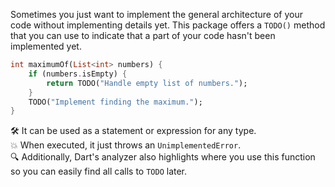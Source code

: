 Sometimes you just want to implement the general architecture of your code without implementing details yet.
This package offers a `TODO()` method that you can use to indicate that a part of your code hasn't been implemented yet.

```dart
int maximumOf(List<int> numbers) {
    if (numbers.isEmpty) {
        return TODO("Handle empty list of numbers.");
    }
    TODO("Implement finding the maximum.");
}
```

🛠 It can be used as a statement or expression for any type.  
💥 When executed, it just throws an `UnimplementedError`.  
🔍 Additionally, Dart's analyzer also highlights where you use this function so you can easily find all calls to `TODO` later.
